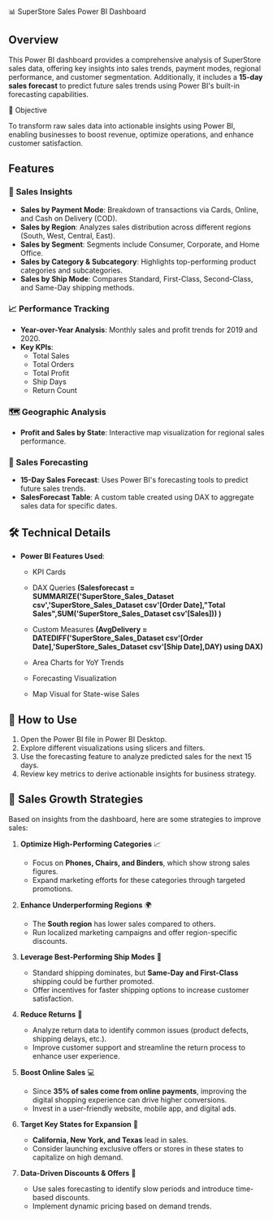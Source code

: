 📊 SuperStore Sales Power BI Dashboard  

## Overview  
This Power BI dashboard provides a comprehensive analysis of SuperStore sales data, offering key insights into sales trends, payment modes, regional performance, and customer segmentation. Additionally, it includes a **15-day sales forecast** to predict future sales trends using Power BI's built-in forecasting capabilities.  

🎯 Objective

To transform raw sales data into actionable insights using Power BI, enabling businesses to boost revenue, optimize operations, and enhance customer satisfaction.

## Features  

### 📌 Sales Insights  
- **Sales by Payment Mode**: Breakdown of transactions via Cards, Online, and Cash on Delivery (COD).  
- **Sales by Region**: Analyzes sales distribution across different regions (South, West, Central, East).  
- **Sales by Segment**: Segments include Consumer, Corporate, and Home Office.  
- **Sales by Category & Subcategory**: Highlights top-performing product categories and subcategories.  
- **Sales by Ship Mode**: Compares Standard, First-Class, Second-Class, and Same-Day shipping methods.  

### 📈 Performance Tracking  
- **Year-over-Year Analysis**: Monthly sales and profit trends for 2019 and 2020.  
- **Key KPIs**:  
  - Total Sales  
  - Total Orders  
  - Total Profit  
  - Ship Days  
  - Return Count  

### 🗺️ Geographic Analysis  
- **Profit and Sales by State**: Interactive map visualization for regional sales performance.  

### 🔮 Sales Forecasting  
- **15-Day Sales Forecast**: Uses Power BI's forecasting tools to predict future sales trends.  
- **SalesForecast Table**: A custom table created using DAX to aggregate sales data for specific dates.  

## 🛠 Technical Details  
- **Power BI Features Used**:  
  - KPI Cards  
  - DAX Queries **(Salesforecast = SUMMARIZE('SuperStore_Sales_Dataset csv','SuperStore_Sales_Dataset csv'[Order Date],"Total Sales",SUM('SuperStore_Sales_Dataset csv'[Sales])) )**
    
  - Custom Measures **(AvgDelivery = DATEDIFF('SuperStore_Sales_Dataset csv'[Order Date],'SuperStore_Sales_Dataset csv'[Ship Date],DAY) using DAX)**
    
  - Area Charts for YoY Trends  
  - Forecasting Visualization  
  - Map Visual for State-wise Sales  

## 📌 How to Use  

1. Open the Power BI file in Power BI Desktop.  
2. Explore different visualizations using slicers and filters.  
3. Use the forecasting feature to analyze predicted sales for the next 15 days.  
4. Review key metrics to derive actionable insights for business strategy.  

## 🚀 Sales Growth Strategies 

Based on insights from the dashboard, here are some strategies to improve sales:  

1. **Optimize High-Performing Categories** 📈  
   - Focus on **Phones, Chairs, and Binders**, which show strong sales figures.  
   - Expand marketing efforts for these categories through targeted promotions.  

2. **Enhance Underperforming Regions** 🌍  
   - The **South region** has lower sales compared to others.  
   - Run localized marketing campaigns and offer region-specific discounts.  

3. **Leverage Best-Performing Ship Modes** 🚚  
   - Standard shipping dominates, but **Same-Day and First-Class** shipping could be further promoted.  
   - Offer incentives for faster shipping options to increase customer satisfaction.  

4. **Reduce Returns** 🔄  
   - Analyze return data to identify common issues (product defects, shipping delays, etc.).  
   - Improve customer support and streamline the return process to enhance user experience.  

5. **Boost Online Sales** 💻  
   - Since **35% of sales come from online payments**, improving the digital shopping experience can drive higher conversions.  
   - Invest in a user-friendly website, mobile app, and digital ads.  

6. **Target Key States for Expansion** 🏢  
   - **California, New York, and Texas** lead in sales.  
   - Consider launching exclusive offers or stores in these states to capitalize on high demand.  

7. **Data-Driven Discounts & Offers** 🎯  
   - Use sales forecasting to identify slow periods and introduce time-based discounts.  
   - Implement dynamic pricing based on demand trends.  
